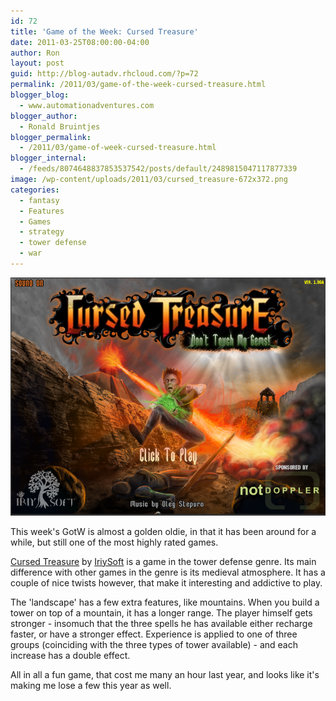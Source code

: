```yaml
---
id: 72
title: 'Game of the Week: Cursed Treasure'
date: 2011-03-25T08:00:00-04:00
author: Ron
layout: post
guid: http://blog-autadv.rhcloud.com/?p=72
permalink: /2011/03/game-of-the-week-cursed-treasure.html
blogger_blog:
  - www.automationadventures.com
blogger_author:
  - Ronald Bruintjes
blogger_permalink:
  - /2011/03/game-of-week-cursed-treasure.html
blogger_internal:
  - /feeds/8074648837853537542/posts/default/2489815047117877339
image: /wp-content/uploads/2011/03/cursed_treasure-672x372.png
categories:
  - fantasy
  - Features
  - Games
  - strategy
  - tower defense
  - war
---
```

![](/wp-content/uploads/2011/03/cursed_treasure.png)

This week's GotW is almost a golden oldie, in that it has been around for a while, but still one of the most highly rated games.

<a href="http://www.kongregate.com/games/IriySoft/cursed-treasure-dont-touch-my-gems" target="_blank">Cursed Treasure</a> by <a href="http://www.kongregate.com/accounts/IriySoft" target="_blank">IriySoft</a> is a game in the tower defense genre. Its main difference with other games in the genre is its medieval atmosphere. It has a couple of nice twists however, that make it interesting and addictive to play.

The 'landscape' has a few extra features, like mountains. When you build a tower on top of a mountain, it has a longer range. The player himself gets stronger - insomuch that the three spells he has available either recharge faster, or have a stronger effect. Experience is applied to one of three groups (coinciding with the three types of tower available) - and each increase has a double effect.

All in all a fun game, that cost me many an hour last year, and looks like it's making me lose a few this year as well.